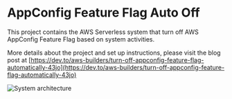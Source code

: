 # AppConfig Feature Flag Auto Off

This project contains the AWS Serverless system that turn off AWS AppConfig Feature Flag based on system activities.

More details about the project and set up instructions, please visit the blog post at [https://dev.to/aws-builders/turn-off-appconfig-feature-flag-automatically-43jo](https://dev.to/aws-builders/turn-off-appconfig-feature-flag-automatically-43jo)


![System architecture](https://dev-to-uploads.s3.amazonaws.com/uploads/articles/hyda7ql6205ae3w9dxf1.png)